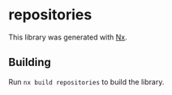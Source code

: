 # repositories

This library was generated with [Nx](https://nx.dev).

## Building

Run `nx build repositories` to build the library.
